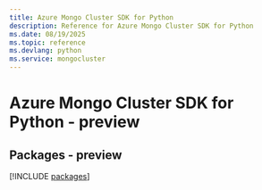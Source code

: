 ```yaml
---
title: Azure Mongo Cluster SDK for Python
description: Reference for Azure Mongo Cluster SDK for Python
ms.date: 08/19/2025
ms.topic: reference
ms.devlang: python
ms.service: mongocluster
---
```

# Azure Mongo Cluster SDK for Python - preview
## Packages - preview
[!INCLUDE [packages](mongo-cluster-index.md)]